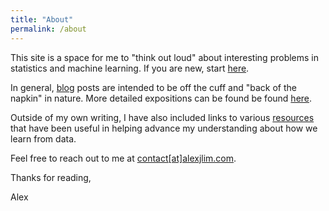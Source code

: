 ```yaml
---
title: "About"
permalink: /about
---
```


This site is a space for me to "think out loud" about interesting problems in statistics and machine learning. If you are new, start [here](https://alexjlim.com/primers).

In general, [blog](https://alexjlim.com/blog) posts are intended to be off the cuff and "back of the napkin" in nature. More detailed expositions can be found be found [here](https://alexjlim.com/essays).

Outside of my own writing, I have also included links to various [resources](https://alexjlim.com/resources) that have been useful in helping advance my understanding about how we learn from data.

Feel free to reach out to me at [contact[at]alexjlim.com](mailto:contact@alexjlim.com).

Thanks for reading,

Alex 
